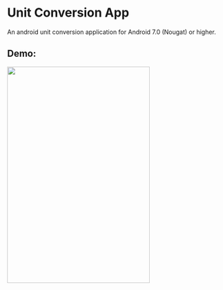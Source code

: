 # Unit Conversion App

An android unit conversion application for Android 7.0 (Nougat) or higher.

## Demo:

<img src="Record_2024-03-19-13-24-19-ezgif.com-video-to-gif-converter.gif" width="330" height="500">
